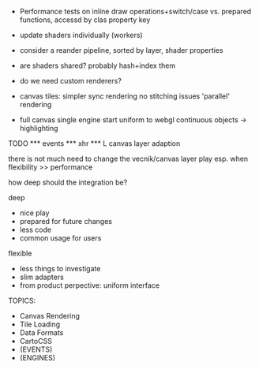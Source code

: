- Performance tests on inline draw operations+switch/case vs. prepared functions, accessd by clas property key
- update shaders individually (workers)
- consider a reander pipeline, sorted by layer, shader properties
- are shaders shared? probably hash+index them
- do we need custom renderers?


- canvas tiles:
  simpler sync rendering
  no stitching issues
  'parallel' rendering

- full canvas
  single engine start
  uniform to webgl
  continuous objects -> highlighting


TODO
*** events
*** xhr
*** L canvas layer adaption


there is not much need to change the vecnik/canvas layer play
esp. when flexibility >> performance

how deep should the integration be?

deep
- nice play
- prepared for future changes
- less code
- common usage for users

flexible
- less things to investigate
- slim adapters
- from product perpective: uniform interface


TOPICS:
- Canvas Rendering
- Tile Loading
- Data Formats
- CartoCSS
- (EVENTS)
- (ENGINES)